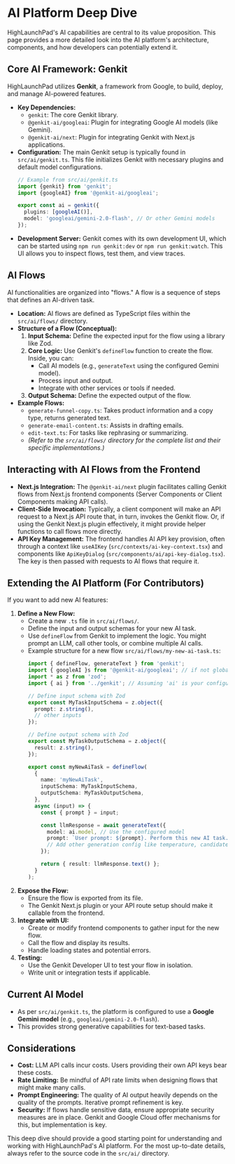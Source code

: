 # AI Platform Deep Dive

HighLaunchPad's AI capabilities are central to its value proposition. This page provides a more detailed look into the AI platform's architecture, components, and how developers can potentially extend it.

## Core AI Framework: Genkit

HighLaunchPad utilizes **Genkit**, a framework from Google, to build, deploy, and manage AI-powered features.

*   **Key Dependencies:**
    *   `genkit`: The core Genkit library.
    *   `@genkit-ai/googleai`: Plugin for integrating Google AI models (like Gemini).
    *   `@genkit-ai/next`: Plugin for integrating Genkit with Next.js applications.
*   **Configuration:** The main Genkit setup is typically found in `src/ai/genkit.ts`. This file initializes Genkit with necessary plugins and default model configurations.
    ```typescript
    // Example from src/ai/genkit.ts
    import {genkit} from 'genkit';
    import {googleAI} from '@genkit-ai/googleai';

    export const ai = genkit({
      plugins: [googleAI()],
      model: 'googleai/gemini-2.0-flash', // Or other Gemini models
    });
    ```
*   **Development Server:** Genkit comes with its own development UI, which can be started using `npm run genkit:dev` or `npm run genkit:watch`. This UI allows you to inspect flows, test them, and view traces.

## AI Flows

AI functionalities are organized into "flows." A flow is a sequence of steps that defines an AI-driven task.

*   **Location:** AI flows are defined as TypeScript files within the `src/ai/flows/` directory.
*   **Structure of a Flow (Conceptual):**
    1.  **Input Schema:** Define the expected input for the flow using a library like Zod.
    2.  **Core Logic:** Use Genkit's `defineFlow` function to create the flow. Inside, you can:
        *   Call AI models (e.g., `generateText` using the configured Gemini model).
        *   Process input and output.
        *   Integrate with other services or tools if needed.
    3.  **Output Schema:** Define the expected output of the flow.
*   **Example Flows:**
    *   `generate-funnel-copy.ts`: Takes product information and a copy type, returns generated text.
    *   `generate-email-content.ts`: Assists in drafting emails.
    *   `edit-text.ts`: For tasks like rephrasing or summarizing.
    *   *(Refer to the `src/ai/flows/` directory for the complete list and their specific implementations.)*

## Interacting with AI Flows from the Frontend

*   **Next.js Integration:** The `@genkit-ai/next` plugin facilitates calling Genkit flows from Next.js frontend components (Server Components or Client Components making API calls).
*   **Client-Side Invocation:** Typically, a client component will make an API request to a Next.js API route that, in turn, invokes the Genkit flow. Or, if using the Genkit Next.js plugin effectively, it might provide helper functions to call flows more directly.
*   **API Key Management:** The frontend handles AI API key provision, often through a context like `useAIKey` (`src/contexts/ai-key-context.tsx`) and components like `ApiKeyDialog` (`src/components/ai/api-key-dialog.tsx`). The key is then passed with requests to AI flows that require it.

## Extending the AI Platform (For Contributors)

If you want to add new AI features:

1.  **Define a New Flow:**
    *   Create a new `.ts` file in `src/ai/flows/`.
    *   Define the input and output schemas for your new AI task.
    *   Use `defineFlow` from Genkit to implement the logic. You might prompt an LLM, call other tools, or combine multiple AI calls.
    *   Example structure for a new flow `src/ai/flows/my-new-ai-task.ts`:
        ```typescript
        import { defineFlow, generateText } from 'genkit';
        import { googleAI }s from '@genkit-ai/googleai'; // if not globally configured or for specific model
        import * as z from 'zod';
        import { ai } from '../genkit'; // Assuming 'ai' is your configured Genkit instance

        // Define input schema with Zod
        export const MyTaskInputSchema = z.object({
          prompt: z.string(),
          // other inputs
        });

        // Define output schema with Zod
        export const MyTaskOutputSchema = z.object({
          result: z.string(),
        });

        export const myNewAiTask = defineFlow(
          {
            name: 'myNewAiTask',
            inputSchema: MyTaskInputSchema,
            outputSchema: MyTaskOutputSchema,
          },
          async (input) => {
            const { prompt } = input;

            const llmResponse = await generateText({
              model: ai.model, // Use the configured model
              prompt: `User prompt: ${prompt}. Perform this new AI task...`,
              // Add other generation config like temperature, candidates, etc.
            });

            return { result: llmResponse.text() };
          }
        );
        ```
2.  **Expose the Flow:**
    *   Ensure the flow is exported from its file.
    *   The Genkit Next.js plugin or your API route setup should make it callable from the frontend.
3.  **Integrate with UI:**
    *   Create or modify frontend components to gather input for the new flow.
    *   Call the flow and display its results.
    *   Handle loading states and potential errors.
4.  **Testing:**
    *   Use the Genkit Developer UI to test your flow in isolation.
    *   Write unit or integration tests if applicable.

## Current AI Model

*   As per `src/ai/genkit.ts`, the platform is configured to use a **Google Gemini model** (e.g., `googleai/gemini-2.0-flash`).
*   This provides strong generative capabilities for text-based tasks.

## Considerations

*   **Cost:** LLM API calls incur costs. Users providing their own API keys bear these costs.
*   **Rate Limiting:** Be mindful of API rate limits when designing flows that might make many calls.
*   **Prompt Engineering:** The quality of AI output heavily depends on the quality of the prompts. Iterative prompt refinement is key.
*   **Security:** If flows handle sensitive data, ensure appropriate security measures are in place. Genkit and Google Cloud offer mechanisms for this, but implementation is key.

This deep dive should provide a good starting point for understanding and working with HighLaunchPad's AI platform. For the most up-to-date details, always refer to the source code in the `src/ai/` directory.
